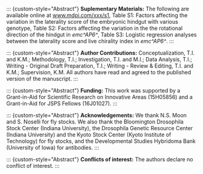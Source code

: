 ::: {custom-style="Abstract"}
**Suplementary Materials:**
The following are available online at www.mdpi.com/xxx/s1,
Table S1: Factors affecting the variation in the laterality score of the embryonic hindgut with various genotype,
Table S2: Factors affecting the variation in the the rotational direction of the hindgut in *emc^AP6^*,
Table S3: Logistic regression analyses between the laterality score and live chirality index in *emc^AP6^*.
:::

::: {custom-style="Abstract"}
**Author Contributions:**
Conceptualization, T.I. and K.M.;
Methodology, T.I.;
Investigation, T.I. and M.I.;
Data Analysis, T.I.;
Writing - Original Draft Preparation, T.I.;
Writing - Review & Editing, T.I. and K.M.;
Supervision, K.M.
All authors have read and agreed to the published version of the manuscript.
:::

::: {custom-style="Abstract"}
**Funding:**
This work was supported by a Grant-in-Aid for Scientific Research on Innovative Areas (15H05856) and a Grant-in-Aid for JSPS Fellows (16J01027).
:::

::: {custom-style="Abstract"}
**Acknowledgements:**
We thank N.S. Moon and S. Noselli for fly stocks.
We also thank the Bloomington Drosophila Stock Center (Indiana University), the Drosophila Genetic Resource Center (Indiana University) and the Kyoto Stock Center (Kyoto Institute of Technology) for fly stocks, and the Developmental Studies Hybridoma Bank (University of Iowa) for antibodies.
:::

::: {custom-style="Abstract"}
**Conflicts of interest:**
The authors declare no conflict of interest.
:::

<!--
0_metadata/meta0.md
0_metadata/meta1.md
1_abstract.md
2_introduction.md
3_procedures.md
4_results.md
5_discussion.md
6_figs.md
7_supplements.md
8_acknowledgements.md
9_references.md
-->
